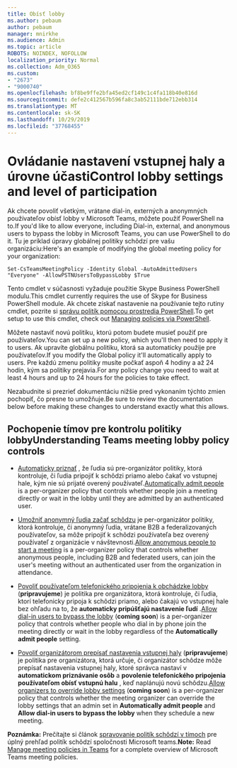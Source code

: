 ```yaml
---
title: Obísť lobby
ms.author: pebaum
author: pebaum
manager: mnirkhe
ms.audience: Admin
ms.topic: article
ROBOTS: NOINDEX, NOFOLLOW
localization_priority: Normal
ms.collection: Adm_O365
ms.custom:
- "2673"
- "9000740"
ms.openlocfilehash: bf8be9ffe2bfa45ed2cf149c1c4fa118b40e816d
ms.sourcegitcommit: defe2c412567b596fa8c3ab52111bde712ebb314
ms.translationtype: MT
ms.contentlocale: sk-SK
ms.lasthandoff: 10/29/2019
ms.locfileid: "37768455"
---
```

# <a name="control-lobby-settings-and-level-of-participation"></a><span data-ttu-id="2cb71-102">Ovládanie nastavení vstupnej haly a úrovne účasti</span><span class="sxs-lookup"><span data-stu-id="2cb71-102">Control lobby settings and level of participation</span></span>

<span data-ttu-id="2cb71-103">Ak chcete povoliť všetkým, vrátane dial-in, externých a anonymných používateľov obísť lobby v Microsoft Teams, môžete použiť PowerShell na to.</span><span class="sxs-lookup"><span data-stu-id="2cb71-103">If you'd like to allow everyone, including Dial-in, external, and anonymous users to bypass the lobby in Microsoft Teams, you can use PowerShell to do it.</span></span> <span data-ttu-id="2cb71-104">Tu je príklad úpravy globálnej politiky schôdzí pre vašu organizáciu:</span><span class="sxs-lookup"><span data-stu-id="2cb71-104">Here's an example of modifying the global meeting policy for your organization:</span></span>

`Set-CsTeamsMeetingPolicy -Identity Global -AutoAdmittedUsers "Everyone" -AllowPSTNUsersToBypassLobby $True`

<span data-ttu-id="2cb71-105">Tento cmdlet v súčasnosti vyžaduje použitie Skype Business PowerShell modulu.</span><span class="sxs-lookup"><span data-stu-id="2cb71-105">This cmdlet currently requires the use of Skype for Business PowerShell module.</span></span> <span data-ttu-id="2cb71-106">Ak chcete získať nastavenie na používanie tejto rutiny cmdlet, pozrite si [správu politík pomocou prostredia PowerShell](https://docs.microsoft.com/en-us/microsoftteams/teams-powershell-overview#managing-policies-via-powershell).</span><span class="sxs-lookup"><span data-stu-id="2cb71-106">To get setup to use this cmdlet, check out [Managing policies via PowerShell](https://docs.microsoft.com/en-us/microsoftteams/teams-powershell-overview#managing-policies-via-powershell).</span></span>

<span data-ttu-id="2cb71-107">Môžete nastaviť novú politiku, ktorú potom budete musieť použiť pre používateľov.</span><span class="sxs-lookup"><span data-stu-id="2cb71-107">You can set up a new policy, which you'll then need to apply it to users.</span></span> <span data-ttu-id="2cb71-108">Ak upravíte globálnu politiku, ktorá sa automaticky použije pre používateľov.</span><span class="sxs-lookup"><span data-stu-id="2cb71-108">If you modify the Global policy it'll automatically apply to users.</span></span> <span data-ttu-id="2cb71-109">Pre každú zmenu politiky musíte počkať aspoň 4 hodiny a až 24 hodín, kým sa politiky prejavia.</span><span class="sxs-lookup"><span data-stu-id="2cb71-109">For any policy change you need to wait at least 4 hours and up to 24 hours for the policies to take effect.</span></span>

<span data-ttu-id="2cb71-110">Nezabudnite si prezrieť dokumentáciu nižšie pred vykonaním týchto zmien pochopiť, čo presne to umožňuje.</span><span class="sxs-lookup"><span data-stu-id="2cb71-110">Be sure to review the documentation below before making these changes to understand exactly what this allows.</span></span>

## <a name="understanding-teams-meeting-lobby-policy-controls"></a><span data-ttu-id="2cb71-111">Pochopenie tímov pre kontrolu politiky lobby</span><span class="sxs-lookup"><span data-stu-id="2cb71-111">Understanding Teams meeting lobby policy controls</span></span>

- <span data-ttu-id="2cb71-112">[Automaticky priznať](https://docs.microsoft.com/microsoftteams/meeting-policies-in-teams#automatically-admit-people) , že ľudia sú pre-organizátor politiky, ktorá kontroluje, či ľudia pripojiť k schôdzi priamo alebo čakať vo vstupnej hale, kým nie sú prijaté overený používateľ.</span><span class="sxs-lookup"><span data-stu-id="2cb71-112">[Automatically admit people](https://docs.microsoft.com/microsoftteams/meeting-policies-in-teams#automatically-admit-people) is a per-organizer policy that controls whether people join a meeting directly or wait in the lobby until they are admitted by an authenticated user.</span></span>

- <span data-ttu-id="2cb71-113">[Umožniť anonymný ľudia začať schôdzu](https://docs.microsoft.com/microsoftteams/meeting-policies-in-teams#allow-anonymous-people-to-start-a-meeting) je per-organizátor politiky, ktorá kontroluje, či anonymný ľudia, vrátane B2B a federalizovaných používateľov, sa môže pripojiť k schôdzi používateľa bez overený používateľ z organizácie v návštevnosti.</span><span class="sxs-lookup"><span data-stu-id="2cb71-113">[Allow anonymous people to start a meeting](https://docs.microsoft.com/microsoftteams/meeting-policies-in-teams#allow-anonymous-people-to-start-a-meeting) is a per-organizer policy that controls whether anonymous people, including B2B and federated users, can join the user's meeting without an authenticated user from the organization in attendance.</span></span>

- <span data-ttu-id="2cb71-114">[Povoliť používateľom telefonického pripojenia k obchádzke lobby](https://docs.microsoft.com/en-us/microsoftteams/meeting-policies-in-teams#allow-dial-in-users-to-bypass-the-lobby-coming-soon) (**pripravujeme**) je politika pre organizátora, ktorá kontroluje, či ľudia, ktorí telefonicky pripoja k schôdzi priamo, alebo čakajú vo vstupnej hale bez ohľadu na to, že **automaticky pripúšťajú nastavenie ľudí** .</span><span class="sxs-lookup"><span data-stu-id="2cb71-114">[Allow dial-in users to bypass the lobby](https://docs.microsoft.com/en-us/microsoftteams/meeting-policies-in-teams#allow-dial-in-users-to-bypass-the-lobby-coming-soon) (**coming soon**) is a per-organizer policy that controls whether people who dial in by phone join the meeting directly or wait in the lobby regardless of the **Automatically admit people** setting.</span></span>

- <span data-ttu-id="2cb71-115">[Povoliť organizátorom prepísať nastavenia vstupnej haly](https://docs.microsoft.com/microsoftteams/meeting-policies-in-teams#allow-organizers-to-override-lobby-settings-coming-soon) (**pripravujeme**) je politika pre organizátora, ktorá určuje, či organizátor schôdze môže prepísať nastavenia vstupnej haly, ktoré správca nastaví v **automatickom priznávanie osôb** a **povolenie telefonického pripojenia používateľom obísť vstupnú halu** , keď naplánujú novú schôdzu.</span><span class="sxs-lookup"><span data-stu-id="2cb71-115">[Allow organizers to override lobby settings](https://docs.microsoft.com/microsoftteams/meeting-policies-in-teams#allow-organizers-to-override-lobby-settings-coming-soon) (**coming soon**) is a per-organizer policy that controls whether the meeting organizer can override the lobby settings that an admin set in **Automatically admit people** and **Allow dial-in users to bypass the lobby** when they schedule a new meeting.</span></span>

<span data-ttu-id="2cb71-116">**Poznámka:** Prečítajte si článok [spravovanie politík schôdzí v tímoch](https://docs.microsoft.com/en-us/microsoftteams/meeting-policies-in-teams) pre úplný prehľad politík schôdzí spoločnosti Microsoft teams.</span><span class="sxs-lookup"><span data-stu-id="2cb71-116">**Note:** Read [Manage meeting policies in Teams](https://docs.microsoft.com/en-us/microsoftteams/meeting-policies-in-teams) for a complete overview of Microsoft Teams meeting policies.</span></span>
